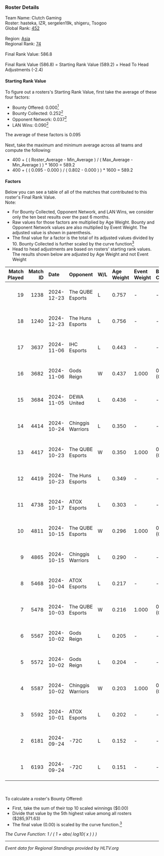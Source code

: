 ### Roster Details<br />
Team Name: Clutch Gaming<br />
Roster: hasteka, IZR, sergelen19k, shigeru, Tsogoo<br />
Global Rank: [452](../../standings_global_2025_02_28.md)<br />
<br />
Region: [Asia]( ../../standings_asia_2025_02_28.md)<br />
Regional Rank: [74]( ../../standings_asia_2025_02_28.md)<br />
<br />
Final Rank Value:  586.8<br />
<br />
Final Rank Value (586.8) = Starting Rank Value (589.2) + Head To Head Adjustments (-2.4)<br />

#### Starting Rank Value<br />
To figure out a rosters's Starting Rank Value, first take the average of these four factors:<br />
- Bounty Offered: 0.000[<sup>1</sup>](#table2)
- Bounty Collected: 0.252[<sup>2</sup>](#table1)
- Opponent Network: 0.037[<sup>2</sup>](#table1)
- LAN Wins: 0.090[<sup>2</sup>](#table1)

The average of these factors is 0.095<br />
<br />
Next, take the maximum and minimum average across all teams and compute the following:<br />
- 400 + ( ( Roster_Average - Min_Average ) / ( Max_Average - Min_Average ) ) * 1600 = 589.2
- 400 + ( ( 0.095 - 0.000 ) / ( 0.802 - 0.000 ) ) * 1600 = 589.2


#### Factors<br />
Below you can see a table of all of the matches that contributed to this roster's Final Rank Value.<br />
Note:<br />

- For Bounty Collected, Opponent Network, and LAN Wins, we consider only the ten best results over the past 6 months.
- Raw values for those factors are multiplied by Age Weight. Bounty and Opponent Network values are also multiplied by Event Weight. The adjusted value is shown in parenthesis.
- The final value for a factor is the total of its adjusted values divided by 10. Bounty Collected is further scaled by the curve function[<sup>3</sup>](#curveFunction)
- Head to head adjustments are based on rosters' starting rank values. The results shown below are adjusted by Age Weight and not Event Weight
<span id="table1"></span><br />


| Match Played | Match ID | Date       | Opponent          | W/L | Age Weight | Event Weight | Bounty Collected | Opponent Network | LAN Wins  | H2H Adj. | Roster                                     |
| -: | -: | :- | :- | :- | :- | :- | :- | :- | :- | -: | :- |
|           19 |     1238 | 2024-12-23 | The QUBE Esports  | L   | 0.757      | -            | -                | -                | -         |   -12.31 | hasteka, IZR, sergelen19k, shigeru, Tsogoo |
|           18 |     1240 | 2024-12-23 | The Huns Esports  | L   | 0.756      | -            | -                | -                | -         |    -1.11 | hasteka, IZR, sergelen19k, shigeru, Tsogoo |
|           17 |     3637 | 2024-11-06 | IHC Esports       | L   | 0.443      | -            | -                | -                | -         |    -5.23 | hasteka, IZR, ORIGLON, Tsogoo, Veccil      |
|           16 |     3682 | 2024-11-06 | Gods Reign        | W   | 0.437      | 1.000        | 0.024 (0.010)    | 0.573 (0.250)    | 0 (0.000) |    12.36 | hasteka, IZR, ORIGLON, Tsogoo, Veccil      |
|           15 |     3684 | 2024-11-05 | DEWA United       | L   | 0.436      | -            | -                | -                | -         |    -6.30 | hasteka, IZR, ORIGLON, Tsogoo, Veccil      |
|           14 |     4414 | 2024-10-24 | Chinggis Warriors | L   | 0.350      | -            | -                | -                | -         |    -0.46 | bladee, hasteka, IZR, ORIGLON, Tsogoo      |
|           13 |     4417 | 2024-10-23 | The QUBE Esports  | W   | 0.350      | 1.000        | 0.000 (0.000)    | 0.178 (0.062)    | 0 (0.000) |     7.24 | bladee, hasteka, IZR, ORIGLON, Tsogoo      |
|           12 |     4419 | 2024-10-23 | The Huns Esports  | L   | 0.349      | -            | -                | -                | -         |    -0.27 | bladee, hasteka, IZR, ORIGLON, Tsogoo      |
|           11 |     4738 | 2024-10-17 | ATOX Esports      | L   | 0.303      | -            | -                | -                | -         |    -2.56 | clouden, hasteka, IZR, ORIGLON, Tsogoo     |
|           10 |     4811 | 2024-10-15 | The QUBE Esports  | W   | 0.296      | 1.000        | 0.000 (0.000)    | 0.178 (0.053)    | 1 (0.296) |     6.26 | clouden, hasteka, IZR, ORIGLON, Tsogoo     |
|            9 |     4865 | 2024-10-15 | Chinggis Warriors | L   | 0.290      | -            | -                | -                | -         |    -0.33 | clouden, hasteka, IZR, ORIGLON, Tsogoo     |
|            8 |     5468 | 2024-10-04 | ATOX Esports      | L   | 0.217      | -            | -                | -                | -         |    -0.05 | clouden, hasteka, IZR, ORIGLON, Tsogoo     |
|            7 |     5478 | 2024-10-03 | The QUBE Esports  | W   | 0.216      | 1.000        | 0.000 (0.000)    | 0.010 (0.002)    | 1 (0.216) |     3.01 | clouden, hasteka, IZR, ORIGLON, Tsogoo     |
|            6 |     5567 | 2024-10-02 | Gods Reign        | L   | 0.205      | -            | -                | -                | -         |    -0.57 | hasteka, IIIMAGINEEE, IZR, Tsogoo, Veccil  |
|            5 |     5572 | 2024-10-02 | Gods Reign        | L   | 0.204      | -            | -                | -                | -         |    -0.57 | hasteka, IIIMAGINEEE, IZR, Tsogoo, Veccil  |
|            4 |     5587 | 2024-10-02 | Chinggis Warriors | W   | 0.203      | 1.000        | 0.000 (0.000)    | 0.032 (0.007)    | 1 (0.203) |     4.03 | clouden, hasteka, IZR, ORIGLON, Tsogoo     |
|            3 |     5592 | 2024-10-01 | ATOX Esports      | L   | 0.202      | -            | -                | -                | -         |    -0.05 | clouden, hasteka, IZR, ORIGLON, Tsogoo     |
|            2 |     6181 | 2024-09-24 | -72C              | L   | 0.152      | -            | -                | -                | -         |    -2.75 | hasteka, IIIMAGINEEE, IZR, Tsogoo, Veccil  |
|            1 |     6193 | 2024-09-24 | -72C              | L   | 0.151      | -            | -                | -                | -         |    -2.78 | hasteka, IIIMAGINEEE, IZR, Tsogoo, Veccil  |

<br />
<span id="table2"></span><br />
To calculate a roster's Bounty Offered:<br />

- First, take the sum of their top 10 scaled winnings ($0.00)
- Divide that value by the 5th highest value among all rosters ($285,971.63)
- The final value (0.00) is scaled by the curve function.[<sup>3</sup>](#curveFunction)

<span id="curveFunction"></span>_The Curve Function: 1 / ( 1 + abs( log10( x ) ) )_<br />

---
_Event data for Regional Standings provided by HLTV.org_<br />
